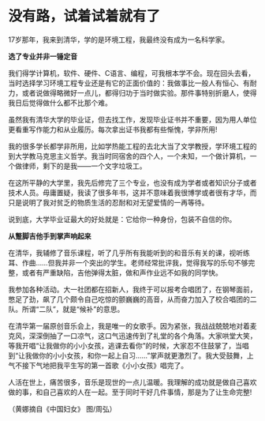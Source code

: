 # 没有路，试着试着就有了

17岁那年，我来到清华，学的是环境工程，我最终没有成为一名科学家。 

**选了专业并非一锤定音**

我们得学计算机，软件、硬件、C语言、编程，可我根本学不会。现在回头去看，当时选择学习环境工程专业还是有它的正面价值的：我做事比一般人有恒心、有耐力，或者说做得略微好一点儿，都得归功于当时做实验。那件事特别折磨人，使得我日后觉得做什么都不比那个难。 

虽然我有清华大学的毕业证，但去找工作，发现毕业证书并不重要，因为用人单位更看重写作能力和从业履历。每次拿出证书我都有些惭愧，学非所用! 

我的很多学长都学非所用，比如学热能工程的去北大当了文学教授，学环境工程的到大学教马克思主义哲学。我当时同宿舍的四个人，一个未知，一个做计算机，一个做律师，剩下的是我——一个文字垃圾工。 

在这所平静的大学里，我先后修完了三个专业，也没有成为学者或者知识分子或者技术人员。毋庸置疑，我读了很多年书，这并不意味着我很博学或者很有才华，而只是说明了我对贫乏的物质生活的忍耐和对无望爱情的一再等待。 

说到底，大学毕业证最大的好处就是：它给你一种身份，包装不自信的你。 

**从蹩脚吉他手到掌声响起来**

在清华，我辅修了音乐课程，听了几乎所有我能听到的和音乐有关的课，视听练耳、作曲……但我并非一个突出的学生。老师经常批评我，觉得我写的乐句不够完整，或者有严重缺陷，吉他弹得太脏，做和声作业远不如我的同学快。 

我参加各种活动。大一社团都在招新人，我终于可以报考合唱团了，在钢琴面前，憋足了劲，飙了几个颇令自己吃惊的颤巍巍的高音，从而奋力加入了校合唱团的二队。所谓“二队”，就是“候补”的意思。 

在清华第一届原创音乐会上，我是唯一的女歌手。因为紧张，我战战兢兢地对着麦克风，深深倒抽了一口凉气，这口气迅速传到了礼堂的各个角落。大家哄堂大笑，等我开唱“让我做你的小小女孩，逃课去看你”的时候，大家忍不住鼓掌了，当唱到“让我做你的小小女孩，和你一起上自习……”掌声就更激烈了。我大受鼓舞，上气不接下气地把我平生写的第一首歌《小小女孩》唱完了。 

人活在世上，痛苦很多，音乐是现世的一点儿温暖。我理解的成功就是做自己喜欢做的事，和自己喜欢的人在一起。至于同时干好几件事情，那是为了让生命完整! 

（黄娜摘自《中国妇女》 图/周弘）